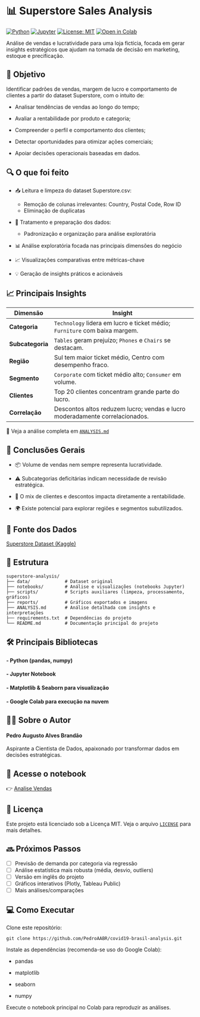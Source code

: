 # 📊 Superstore Sales Analysis

[![Python](https://img.shields.io/badge/Python-3.9+-blue?logo=python)](https://www.python.org/)
[![Jupyter](https://img.shields.io/badge/Jupyter-Notebook-orange?logo=jupyter)](https://jupyter.org/)
[![License: MIT](https://img.shields.io/badge/license-MIT-green.svg)](LICENSE)
[![Open in Colab](https://colab.research.google.com/assets/colab-badge.svg)](https://colab.research.google.com/github/seu-usuario/covid19-brasil-analysis/blob/main/notebooks/covid19_analysis.ipynb)

Análise de vendas e lucratividade para uma loja fictícia, focada em gerar insights estratégicos que ajudam na tomada de decisão em marketing, estoque e precificação.

## 🎯 Objetivo
Identificar padrões de vendas, margem de lucro e comportamento de clientes a partir do dataset Superstore, com o intuito de:

- Analisar tendências de vendas ao longo do tempo;

- Avaliar a rentabilidade por produto e categoria;

- Compreender o perfil e comportamento dos clientes;

- Detectar oportunidades para otimizar ações comerciais;

- Apoiar decisões operacionais baseadas em dados.


## 🔍 O que foi feito
- 📥 Leitura e limpeza do dataset Superstore.csv:
   - Remoção de colunas irrelevantes: Country, Postal Code, Row ID
   - Eliminação de duplicatas
   
- 🧹 Tratamento e preparação dos dados:
  - Padronização e organização para análise exploratória

- 📊 Análise exploratória focada nas principais dimensões do negócio

- 📈 Visualizações comparativas entre métricas-chave

- 💡 Geração de insights práticos e acionáveis

## 📈 Principais Insights

| Dimensão       | Insight                                                        |
| -------------- | --------------------------------------------------------------|
| **Categoria**  | `Technology` lidera em lucro e ticket médio; `Furniture` com baixa margem. |
| **Subcategoria**| `Tables` geram prejuízo; `Phones` e `Chairs` se destacam.     |
| **Região**     | Sul tem maior ticket médio, Centro com desempenho fraco.       |
| **Segmento**   | `Corporate` com ticket médio alto; `Consumer` em volume.       |
| **Clientes**   | Top 20 clientes concentram grande parte do lucro.              |
| **Correlação** | Descontos altos reduzem lucro; vendas e lucro moderadamente correlacionados. |

📖 Veja a análise completa em [`ANALYSIS.md`](./ANALYSIS.md)

## 🧠 Conclusões Gerais
- 📦 Volume de vendas nem sempre representa lucratividade.

- ⚠️ Subcategorias deficitárias indicam necessidade de revisão estratégica.

- 👥 O mix de clientes e descontos impacta diretamente a rentabilidade.

- 🌍 Existe potencial para explorar regiões e segmentos subutilizados.

## 🔗 Fonte dos Dados

[Superstore Dataset (Kaggle)](https://www.kaggle.com/datasets/vivek468/superstore-dataset-final?resource=download)

## 📁 Estrutura

```plaintext
superstore-analysis/
├── data/             # Dataset original
├── notebooks/        # Análise e visualizações (notebooks Jupyter)
├── scripts/          # Scripts auxiliares (limpeza, processamento, gráficos)
├── reports/          # Gráficos exportados e imagens
├── ANALYSIS.md       # Análise detalhada com insights e interpretações
├── requirements.txt  # Dependências do projeto
└── README.md         # Documentação principal do projeto
```


## 🛠️ Principais Bibliotecas
#### - Python (pandas, numpy)

#### - Jupyter Notebook

#### - Matplotlib & Seaborn para visualização

#### - Google Colab para execução na nuvem

## 👨‍💻 Sobre o Autor
#### Pedro Augusto Alves Brandão
Aspirante a Cientista de Dados, apaixonado por transformar dados em decisões estratégicas.

## 📘 Acesse o notebook
👉 [Analise Vendas](https://colab.research.google.com/drive/1E2C-8DHi0uzHHOPbs9dFmlH41_x6LwQH?usp=sharing)

## 📄 Licença
Este projeto está licenciado sob a Licença MIT. Veja o arquivo [`LICENSE`](./LICENSE) para mais detalhes.

## 🔜 Próximos Passos
- [ ] Previsão de demanda por categoria via regressão
- [ ] Análise estatística mais robusta (média, desvio, outliers)
- [ ] Versão em inglês do projeto
- [ ] Gráficos interativos (Plotly, Tableau Public)
- [ ] Mais análises/comparações

## 💻 Como Executar
Clone este repositório:
````
git clone https://github.com/PedroAABR/covid19-brasil-analysis.git
````
Instale as dependências (recomenda-se uso do Google Colab):

- pandas

- matplotlib

- seaborn

- numpy

Execute o notebook principal no Colab para reproduzir as análises.

